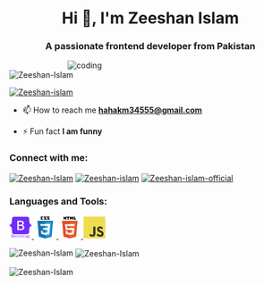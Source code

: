 <h1 align="center">Hi 👋, I'm Zeeshan Islam</h1>
<h3 align="center">A passionate frontend developer from Pakistan</h3>
<img align="right" alt="coding"width="400"src="https://user-images.githubusercontent.com/74038190/219923823-bf1ce878-c6b8-4faa-be07-93e6b1006521.gif"/>
<p align="left"> <img src="https://komarev.com/ghpvc/?username=Zeeshan-Islam&label=Profile%20views&color=0e75b6&style=flat" alt="Zeeshan-Islam" /> </p>

<p align="left"> <a href="https://github.com/ryo-ma/github-profile-trophy"><img src="https://github-profile-trophy.vercel.app/?username=Zeeshan-Islam" alt="Zeeshan-islam" /></a> </p>

- 📫 How to reach me **hahakm34555@gmail.com**

- ⚡ Fun fact **I am funny**

<h3 align="left">Connect with me:</h3>
<p align="left">
<a href="https://www.linkedin.com/in/zeeshan-islam-243393320/" target="blank"><img align="center" src="https://raw.githubusercontent.com/rahuldkjain/github-profile-readme-generator/master/src/images/icons/Social/linked-in-alt.svg" alt="Zeeshan-Islam" height="30" width="40" /></a>
<a href="https://www.facebook.com/zeexhan.ixlam/" target="blank"><img align="center" src="https://raw.githubusercontent.com/rahuldkjain/github-profile-readme-generator/master/src/images/icons/Social/facebook.svg" alt="Zeeshan-islam" height="30" width="40" /></a>
<a href="https://www.instagram.com/zixhu_/" target="blank"><img align="center" src="https://raw.githubusercontent.com/rahuldkjain/github-profile-readme-generator/master/src/images/icons/Social/instagram.svg" alt="Zeeshan-islam-official" height="30" width="40" /></a>
</p>

<h3 align="left">Languages and Tools:</h3>
<p align="left"> <a href="https://getbootstrap.com" target="_blank" rel="noreferrer"> <img src="https://raw.githubusercontent.com/devicons/devicon/master/icons/bootstrap/bootstrap-plain-wordmark.svg" alt="bootstrap" width="40" height="40"/> </a> <a href="https://www.w3schools.com/css/" target="_blank" rel="noreferrer"> <img src="https://raw.githubusercontent.com/devicons/devicon/master/icons/css3/css3-original-wordmark.svg" alt="css3" width="40" height="40"/> </a> <a href="https://www.w3.org/html/" target="_blank" rel="noreferrer"> <img src="https://raw.githubusercontent.com/devicons/devicon/master/icons/html5/html5-original-wordmark.svg" alt="html5" width="40" height="40"/> </a> <a href="https://developer.mozilla.org/en-US/docs/Web/JavaScript" target="_blank" rel="noreferrer"> <img src="https://raw.githubusercontent.com/devicons/devicon/master/icons/javascript/javascript-original.svg" alt="javascript" width="40" height="40"/> </a> </p>

<p><img align="left" src="https://github-readme-stats.vercel.app/api/top-langs?username=Zeeshan-Islam&show_icons=true&locale=en&layout=compact" alt="Zeeshan-Islam" /></p>

<p>&nbsp;<img align="center" src="https://github-readme-stats.vercel.app/api?username=Zeeshan-Islam&show_icons=true&locale=en" alt="Zeeshan-Islam" /></p>

<p><img align="center" src="https://github-readme-streak-stats.herokuapp.com/?user=Zeeshan-islam&" alt="Zeeshan-Islam" /></p>
